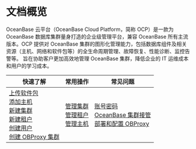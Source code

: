 # 文档概览

OceanBase 云平台（OceanBase Cloud Platform，简称 OCP）是一款为 OceanBase 数据库集群量身打造的企业级管理平台，兼容 OceanBase 所有主流版本。OCP 提供对 OceanBase 集群的图形化管理能力，包括数据库组件及相关资源（主机、网络和软件包等）的全生命周期管理、故障恢复、性能诊断、监控告警等。 旨在协助客户更加高效地管理 OceanBase 集群，降低企业的 IT 运维成本和用户的学习成本。

|  快速了解    |     常用操作   |   常见问题  |
|------|-----|-----|
|[上传软件包](4.user-guide-2/7.manage-software-packages/1.upload-a-software-package.md) </br>[添加主机](4.user-guide-2/6.host-features/2.add-a-host-1.md) </br>[新建集群](4.user-guide-2/4.cluster-features/2.basic-operations/2.create-a-cluster-1.md) </br>[新建租户](4.user-guide-2/5.tenant-functions/2.manage-basic-tenant-operations/1.create-a-tenant-3.md)</br> [创建用户](4.user-guide-2/10.system-management-features/5.create-a-user-1.md) </br>[创建 OBProxy 集群](4.user-guide-2/8.obproxy/1.create-an-obproxy-cluster-2.md) | [管理集群](4.user-guide-2/4.cluster-features/1.manage-cluster-operations.md)</br> [管理租户](4.user-guide-2/4.cluster-features/1.manage-cluster-operations.md)</br> [管理主机](4.user-guide-2/4.cluster-features/1.manage-cluster-operations.md)  | [账号密码](4.user-guide-2/12.faq.md) </br>[OceanBase 集群接管](4.user-guide-2/12.faq.md)</br> [部署和配置 OBProxy](4.user-guide-2/12.faq.md) |

